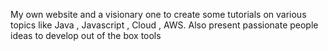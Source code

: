 My own website and a visionary one to create some tutorials on various topics like Java , Javascript , Cloud , AWS. Also present passionate people ideas to develop out of the box tools

